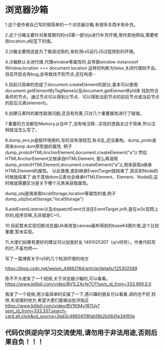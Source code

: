 # 浏览器沙箱

1.这个是作者自己写的很简单的一个浏览器沙箱,有很多东西木有补充。

2.这个沙箱主要针对某普期刊的rs5第一部分js进行补充环境,用作其他网站,需要修改location,a标签下的值。

3.沙箱主要用途是为了做调试用的,来检测rs5运行JS过程用到的环境。

4.沙箱默认关闭代理,代理window等属性时,会导致window instanceof Window,location === document.location
这样的判断为false,关闭代理则不会。目前开启会有bug,会导致找不到节点,还在构思···

5.目前只简单的完成了document.createElement的部分,基本可以使用
document.getElementByTagName以及document.getElementById来
找到符合条件的节点。通过节点可以得到父节点、可以得到当前节点的前后节点或当前节点的前后元素(element)。

6.创建元素时的属性赋值问题,还没有完善,只对几个重要属性进行了赋值。

7.重要的方法都在Memory.js当中了,没有啥注释...实现的思路太过于简单,所以注释就没怎么写了。

8.dump_env.js是脱环境用的,写的没有很规范,有点乱,还没重构。dump_proto是用来dump dom原型链的属性.
例子 dump_proto(HTMLAnchorElement,document.createElement("a"))
然后HTMLAnchorElement又继承自HTMLElement,
那么再调用dump_proto(HTMLElement,document.createElement("a")),用来获取a继承HTMLElement的属性。
以此类推,直到继承EventTarget就结束了.其实到Node的时候就结束了
由于其他dom元素也会继承HTMLElement、Element、Node的,这时候就需要区分是关于哪个元素来获取属性。

dump_obj是用来取localStorage,location等属性的值,例子 dump_obj(localStorage,"localStorage")

9.addEventListener以及dispatchEvent方法在EventTarget.js中,是在w3c官网上抄的,程序员嘛,无非就是C+V。

10.目前暂未实现切换浏览器UA来改变canvas画布得到的base64图片值,这个比较重要,暂未实现。

11.大佬们如果有更好的建议可以加我好友 1491025307（q/v同号）。作者代码写的烂,不喜勿喷~~

写了一篇博客关于rs5的几个检测环境的地方

https://blog.csdn.net/weixin_44862184/article/details/125302589


陈不不大佬发了一个视频,关于浏览器沙箱的,可以看看。
https://www.bilibili.com/video/BV1LZ4y1e7Cf?spm_id_from=333.999.0.0

我发了一个视频,用沙盒简单的实操了一下,感兴趣的朋友可以看看,讲的也不好,轻喷,有说错的地方,希望大佬们能做出批评指正
https://www.bilibili.com/video/BV1K94y1R7Uv?spm_id_from=333.337.search-card.all.click&vd_source=2ed3c48604118fab18b2b0641e34f60e


## 代码仅供逆向学习交流使用,请勿用于非法用途,否则后果自负！！！

